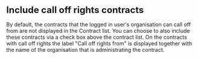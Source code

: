 <style> 
h1 { font-size:24px; } 
h2 { font-size:22px; } 
h3 { font-size:20px; } 
h4 { font-size:18px; } 
h5 { font-size:16px; }  
table th { font-size:14px !important; text-align:left !important; }
table td { font-size:14px !important; text-align:left !important; }
</style>

# Include call off rights contracts

By default, the contracts that the logged in user's organisation can call off from are not displayed in the Contract list. You can choose to also include these contracts via a check box above the contract list. On the contracts with call off rights the label "Call off rights from" is displayed together with the name of the organisation that is administrating the contract.

















